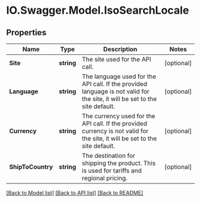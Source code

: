 # IO.Swagger.Model.IsoSearchLocale
## Properties

Name | Type | Description | Notes
------------ | ------------- | ------------- | -------------
**Site** | **string** | The site used for the API call. | [optional] 
**Language** | **string** | The language used for the API call. If the provided language is not valid for the site, it will be set to the site default. | [optional] 
**Currency** | **string** | The currency used for the API call. If the provided currency is not valid for the site, it will be set to the site default. | [optional] 
**ShipToCountry** | **string** | The destination for shipping the product. This is used for tariffs and regional pricing. | [optional] 

[[Back to Model list]](../README.md#documentation-for-models) [[Back to API list]](../README.md#documentation-for-api-endpoints) [[Back to README]](../README.md)


